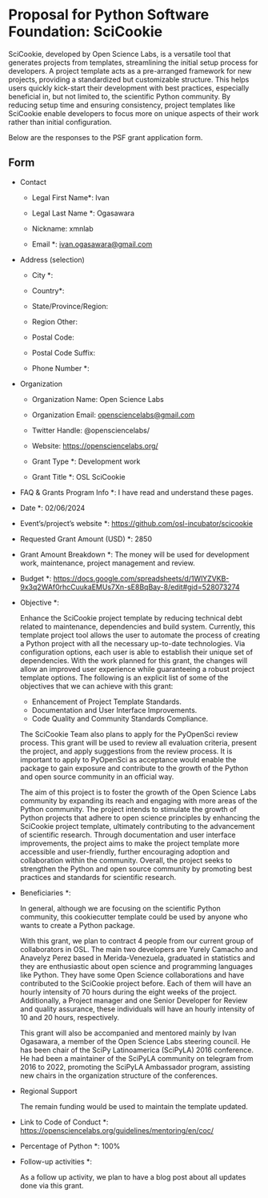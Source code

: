 # Proposal for Python Software Foundation: SciCookie

SciCookie, developed by Open Science Labs, is a versatile tool that generates
projects from templates, streamlining the initial setup process for developers.
A project template acts as a pre-arranged framework for new projects, providing
a standardized but customizable structure. This helps users quickly kick-start
their development with best practices, especially beneficial in, but not limited
to, the scientific Python community. By reducing setup time and ensuring
consistency, project templates like SciCookie enable developers to focus more on
unique aspects of their work rather than initial configuration.

Below are the responses to the PSF grant application form.


## Form

- Contact

  - Legal First Name*: Ivan

  - Legal Last Name *: Ogasawara

  - Nickname: xmnlab

  - Email *: ivan.ogasawara@gmail.com

- Address (selection)

  - City *:

  - Country*:

  - State/Province/Region:

  - Region Other:

  - Postal Code:

  - Postal Code Suffix:

  - Phone Number *:

- Organization
  
  - Organization Name: Open Science Labs

  - Organization Email: opensciencelabs@gmail.com

  - Twitter Handle: @opensciencelabs/

  - Website: https://opensciencelabs.org/

  - Grant Type *: Development work

  - Grant Title *: OSL SciCookie


- FAQ & Grants Program Info *: I have read and understand these pages.

- Date *: 02/06/2024

- Event’s/project’s website *: https://github.com/osl-incubator/scicookie

- Requested Grant Amount (USD) *: 2850

- Grant Amount Breakdown *: The money will be used for development work,
  maintenance, project management and review.

- Budget *:
  https://docs.google.com/spreadsheets/d/1WlYZVKB-9x3q2WAf0rhcCuukaEMUs7Xn-sE8BqBay-8/edit#gid=528073274


- Objective *:

  
  Enhance the SciCookie project template by reducing technical debt related to
  maintenance, dependencies and build system. Currently, this template project
  tool allows the user to automate the process of creating a Python project with
  all the necessary up-to-date technologies. Via configuration options, each
  user is able to establish their unique set of dependencies. With the work
  planned for this grant, the changes will allow an improved user experience
  while guaranteeing a robust project template options. The following is an
  explicit list of some of the objectives that we can achieve with this grant:

  - Enhancement of Project Template Standards.
  - Documentation and User Interface Improvements.
  - Code Quality and Community Standards Compliance.

  The SciCookie Team also plans to apply for the PyOpenSci review process. This
  grant will be used to review all evaluation criteria, present the project, and
  apply suggestions from the review process. It is important to apply to
  PyOpenSci as acceptance would enable the package to gain exposure and
  contribute to the growth of the Python and open source community in an
  official way.

  The aim of this project is to foster the growth of the Open Science Labs
  community by expanding its reach and engaging with more areas of the Python
  community. The project intends to stimulate the growth of Python projects that
  adhere to open science principles by enhancing the SciCookie project template,
  ultimately contributing to the advancement of scientific research. Through
  documentation and user interface improvements, the project aims to make the
  project template more accessible and user-friendly, further encouraging
  adoption and collaboration within the community. Overall, the project seeks to
  strengthen the Python and open source community by promoting best practices
  and standards for scientific research.


- Beneficiaries *:

  In general, although we are focusing on the scientific Python community, this
  cookiecutter template could be used by anyone who wants to create a Python
  package.

  With this grant, we plan to contract 4 people from our current group of
  collaborators in OSL. The main two developers are Yurely Camacho and Anavelyz
  Perez based in Merida-Venezuela, graduated in statistics and they are
  enthusiastic about open science and programming languages like Python. They
  have some Open Science collaborations and have contributed to the SciCookie
  project before. Each of them will have an hourly intensity of 70 hours during
  the eight weeks of the project. Additionally, a Project manager and one Senior
  Developer for Review and quality assurance, these individuals will have an
  hourly intensity of 10 and 20 hours, respectively.

  This grant will also be accompanied and mentored mainly by Ivan Ogasawara, a
  member of the Open Science Labs steering council. He has been chair of the
  SciPy Latinoamerica (SciPyLA) 2016 conference. He had been a maintainer of the
  SciPyLA community on telegram from 2016 to 2022, promoting the SciPyLA
  Ambassador program, assisting new chairs in the organization structure of the
  conferences.

- Regional Support

    The remain funding would be used to maintain the template updated.

- Link to Code of Conduct *:
  https://opensciencelabs.org/guidelines/mentoring/en/coc/

- Percentage of Python *: 100%

- Follow-up activities *:

    As a follow up activity, we plan to have a blog post about all updates done
    via this grant.
